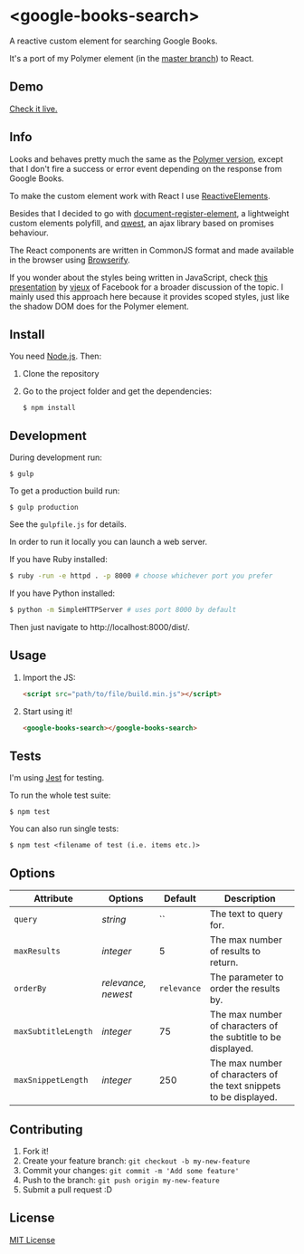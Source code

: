 # &lt;google-books-search&gt;

A reactive custom element for searching Google Books.

It's a port of my Polymer element (in the [master branch](https://github.com/codejet/google-books-search)) to React.

## Demo

[Check it live.](http://codejet.github.io/google-books-search/reactive-element/)


## Info

Looks and behaves pretty much the same as the [Polymer version](https://github.com/codejet/google-books-search), except that I don't fire a success or error event depending on the response from Google Books.

To make the custom element work with React I use [ReactiveElements](https://github.com/PixelsCommander/ReactiveElements).

Besides that I decided to go with [document-register-element](https://github.com/WebReflection/document-register-element), a lightweight custom elements polyfill, and [qwest](https://github.com/pyrsmk/qwest), an ajax library based on promises behaviour.

The React components are written in CommonJS format and made available in the browser using [Browserify](http://browserify.org/).

If you wonder about the styles being written in JavaScript, check [this presentation](https://speakerdeck.com/vjeux/react-css-in-js) by [vjeux](https://github.com/vjeux) of Facebook for a broader discussion of the topic. I mainly used this approach here because it provides scoped styles, just like the shadow DOM does for the Polymer element.

## Install

You need [Node.js](http://nodejs.org/). Then:

1. Clone the repository
2. Go to the project folder and get the dependencies:

    ```
    $ npm install
    ```

## Development

During development run:

```
$ gulp
```

To get a production build run:

```
$ gulp production
```

See the `gulpfile.js` for details.

In order to run it locally you can launch a web server.

If you have Ruby installed:

```sh
$ ruby -run -e httpd . -p 8000 # choose whichever port you prefer
```

If you have Python installed:

```sh
$ python -m SimpleHTTPServer # uses port 8000 by default
```

Then just navigate to http://localhost:8000/dist/.

## Usage

1. Import the JS:

    ```html
    <script src="path/to/file/build.min.js"></script>
    ```

2. Start using it!

    ```html
    <google-books-search></google-books-search>
    ```


## Tests

I'm using [Jest](https://facebook.github.io/jest/) for testing.

To run the whole test suite:

```
$ npm test
```

You can also run single tests:

```
$ npm test <filename of test (i.e. items etc.)>
```

## Options

Attribute     | Options              | Default      | Description
---           | ---                  | ---          | ---
`query`       | *string*             | ``           | The text to query for.
`maxResults`  | *integer*             | 5            | The max number of results to return.
`orderBy`     | *relevance, newest*  | `relevance`  | The parameter to order the results by.
`maxSubtitleLength`     | *integer* | 75  | The max number of characters of the subtitle to be displayed.
`maxSnippetLength`     | *integer*  | 250  | The max number of characters of the text snippets to be displayed.

## Contributing

1. Fork it!
2. Create your feature branch: `git checkout -b my-new-feature`
3. Commit your changes: `git commit -m 'Add some feature'`
4. Push to the branch: `git push origin my-new-feature`
5. Submit a pull request :D

## License

[MIT License](http://opensource.org/licenses/MIT)
